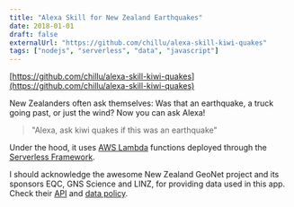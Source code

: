 ```yaml
---
title: "Alexa Skill for New Zealand Earthquakes"
date: 2018-01-01
draft: false
externalUrl: "https://github.com/chillu/alexa-skill-kiwi-quakes"
tags: ["nodejs", "serverless", "data", "javascript"]
---
```


[https://github.com/chillu/alexa-skill-kiwi-quakes](https://github.com/chillu/alexa-skill-kiwi-quakes)

New Zealanders often ask themselves: Was that an earthquake,
a truck going past, or just the wind? Now you can ask Alexa!

> "Alexa, ask kiwi quakes if this was an earthquake"

Under the hood, it uses [AWS Lambda](https://aws.amazon.com/lambda/) functions
deployed through the [Serverless Framework](http://serverless.com).

I should acknowledge the awesome New Zealand GeoNet project and its sponsors EQC,
GNS Science and LINZ, for providing data used in this app.
Check their [API](https://api.geonet.org.nz) and
[data policy](http://www.geonet.org.nz/policy).